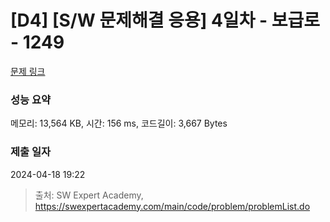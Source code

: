 # [D4] [S/W 문제해결 응용] 4일차 - 보급로 - 1249 

[문제 링크](https://swexpertacademy.com/main/code/problem/problemDetail.do?contestProbId=AV15QRX6APsCFAYD) 

### 성능 요약

메모리: 13,564 KB, 시간: 156 ms, 코드길이: 3,667 Bytes

### 제출 일자

2024-04-18 19:22



> 출처: SW Expert Academy, https://swexpertacademy.com/main/code/problem/problemList.do